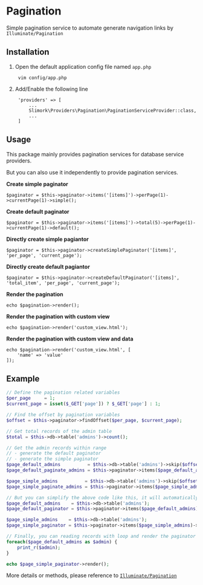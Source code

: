 # Pagination

Simple pagination service to automate generate navigation links by `Illuminate/Pagination`

## Installation

1. Open the default application config file named `app.php`

        vim config/app.php

2. Add/Enable the following line

        'providers' => [
            ...
            Slimork\Providers\Pagination\PaginationServiceProvider::class,
            ...
        ]

## Usage

This package mainly provides pagination services for database service providers.

But you can also use it independently to provide pagination services.

**Create simple paginator**

    $paginator = $this->paginator->items('[items]')->perPage(1)->currentPage(1)->simple();

**Create default paginator**

    $paginator = $this->paginator->items('[items]')->total(5)->perPage(1)->currentPage(1)->default();

**Directly create simple pagiantor**

    $paginator = $this->paginator->createSimplePaginator('[items]', 'per_page', 'current_page');

**Directly create default pagiantor**

    $paginator = $this->paginator->createDefaultPaginator('[items]', 'total_item', 'per_page', 'current_page');

**Render the pagination**

    echo $pagination->render();

**Render the pagination with custom view**

    echo $pagination->render('custom_view.html');

**Render the pagination with custom view and data**

    echo $pagination->render('custom_view.html', [
        'name' => 'value'
    ]);

## Example

```php
// Define the pagination related variables
$per_page     = 1;
$current_page = isset($_GET['page']) ? $_GET['page'] : 1;

// Find the offset by pagination variables
$offset = $this->paginator->findOffset($per_page, $current_page);

// Get total records of the admin table
$total = $this->db->table('admins')->count();

// Get the admin records within range
// - generate the default paginator
// - generate the simple paginator
$page_default_admins          = $this->db->table('admins')->skip($offset)->take($per_page)->get();
$page_default_paginate_admins = $this->paginator->items($page_default_admins)->total($total)->perPage($per_page)->currentPage($current_page)->default();

$page_simple_admins          = $this->db->table('admins')->skip($offset)->take($per_page + 1)->get();
$page_simple_paginate_admins = $this->paginator->items($page_simple_admins)->perPage($per_page)->currentPage($current_page)->simple();

// But you can simplify the above code like this, it will automatically calculate the range value
$page_default_admins    = $this->db->table('admins');
$page_default_paginator = $this->paginator->items($page_default_admins)->total($total)->perPage($per_page)->currentPage($current_page)->default();

$page_simple_admins    = $this->db->table('admins');
$page_simple_paginator = $this->paginator->items($page_simple_admins)->perPage($per_page)->currentPage($current_page)->simple();

// Finally, you can reading records with loop and render the paginator
foreach($page_default_admins as $admin) {
    print_r($admin);
}

echo $page_simple_paginator->render();
```

More details or methods, please reference to [`Illuminate/Pagination`](https://laravel.com/api/5.6/Illuminate/Pagination/Paginator.html)
